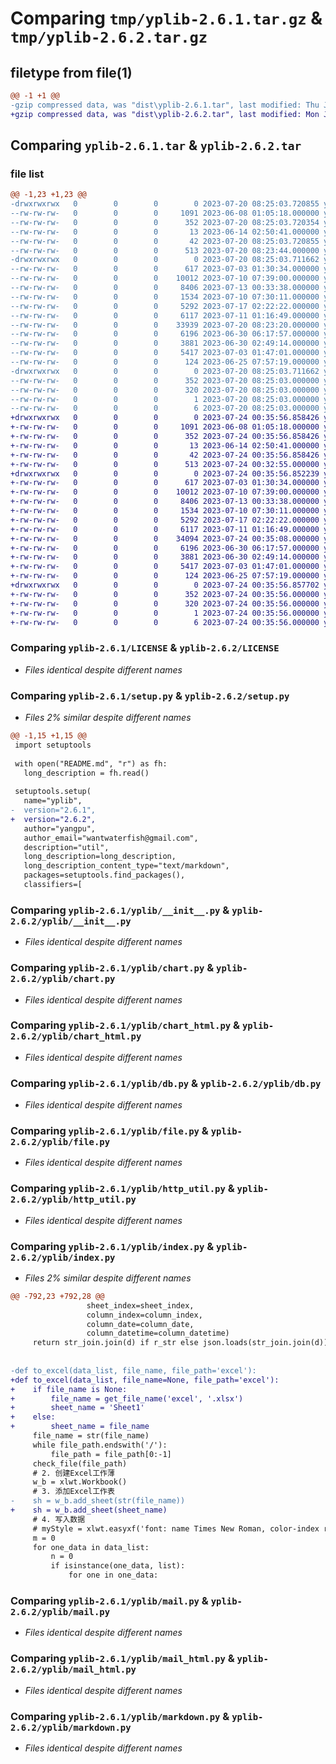 # Comparing `tmp/yplib-2.6.1.tar.gz` & `tmp/yplib-2.6.2.tar.gz`

## filetype from file(1)

```diff
@@ -1 +1 @@
-gzip compressed data, was "dist\yplib-2.6.1.tar", last modified: Thu Jul 20 08:25:03 2023, max compression
+gzip compressed data, was "dist\yplib-2.6.2.tar", last modified: Mon Jul 24 00:35:56 2023, max compression
```

## Comparing `yplib-2.6.1.tar` & `yplib-2.6.2.tar`

### file list

```diff
@@ -1,23 +1,23 @@
-drwxrwxrwx   0        0        0        0 2023-07-20 08:25:03.720855 yplib-2.6.1/
--rw-rw-rw-   0        0        0     1091 2023-06-08 01:05:18.000000 yplib-2.6.1/LICENSE
--rw-rw-rw-   0        0        0      352 2023-07-20 08:25:03.720354 yplib-2.6.1/PKG-INFO
--rw-rw-rw-   0        0        0       13 2023-06-14 02:50:41.000000 yplib-2.6.1/README.md
--rw-rw-rw-   0        0        0       42 2023-07-20 08:25:03.720855 yplib-2.6.1/setup.cfg
--rw-rw-rw-   0        0        0      513 2023-07-20 08:23:44.000000 yplib-2.6.1/setup.py
-drwxrwxrwx   0        0        0        0 2023-07-20 08:25:03.711662 yplib-2.6.1/yplib/
--rw-rw-rw-   0        0        0      617 2023-07-03 01:30:34.000000 yplib-2.6.1/yplib/__init__.py
--rw-rw-rw-   0        0        0    10012 2023-07-10 07:39:00.000000 yplib-2.6.1/yplib/chart.py
--rw-rw-rw-   0        0        0     8406 2023-07-13 00:33:38.000000 yplib-2.6.1/yplib/chart_html.py
--rw-rw-rw-   0        0        0     1534 2023-07-10 07:30:11.000000 yplib-2.6.1/yplib/db.py
--rw-rw-rw-   0        0        0     5292 2023-07-17 02:22:22.000000 yplib-2.6.1/yplib/file.py
--rw-rw-rw-   0        0        0     6117 2023-07-11 01:16:49.000000 yplib-2.6.1/yplib/http_util.py
--rw-rw-rw-   0        0        0    33939 2023-07-20 08:23:20.000000 yplib-2.6.1/yplib/index.py
--rw-rw-rw-   0        0        0     6196 2023-06-30 06:17:57.000000 yplib-2.6.1/yplib/mail.py
--rw-rw-rw-   0        0        0     3881 2023-06-30 02:49:14.000000 yplib-2.6.1/yplib/mail_html.py
--rw-rw-rw-   0        0        0     5417 2023-07-03 01:47:01.000000 yplib-2.6.1/yplib/markdown.py
--rw-rw-rw-   0        0        0      124 2023-06-25 07:57:19.000000 yplib-2.6.1/yplib/temp.py
-drwxrwxrwx   0        0        0        0 2023-07-20 08:25:03.711662 yplib-2.6.1/yplib.egg-info/
--rw-rw-rw-   0        0        0      352 2023-07-20 08:25:03.000000 yplib-2.6.1/yplib.egg-info/PKG-INFO
--rw-rw-rw-   0        0        0      320 2023-07-20 08:25:03.000000 yplib-2.6.1/yplib.egg-info/SOURCES.txt
--rw-rw-rw-   0        0        0        1 2023-07-20 08:25:03.000000 yplib-2.6.1/yplib.egg-info/dependency_links.txt
--rw-rw-rw-   0        0        0        6 2023-07-20 08:25:03.000000 yplib-2.6.1/yplib.egg-info/top_level.txt
+drwxrwxrwx   0        0        0        0 2023-07-24 00:35:56.858426 yplib-2.6.2/
+-rw-rw-rw-   0        0        0     1091 2023-06-08 01:05:18.000000 yplib-2.6.2/LICENSE
+-rw-rw-rw-   0        0        0      352 2023-07-24 00:35:56.858426 yplib-2.6.2/PKG-INFO
+-rw-rw-rw-   0        0        0       13 2023-06-14 02:50:41.000000 yplib-2.6.2/README.md
+-rw-rw-rw-   0        0        0       42 2023-07-24 00:35:56.858426 yplib-2.6.2/setup.cfg
+-rw-rw-rw-   0        0        0      513 2023-07-24 00:32:55.000000 yplib-2.6.2/setup.py
+drwxrwxrwx   0        0        0        0 2023-07-24 00:35:56.852239 yplib-2.6.2/yplib/
+-rw-rw-rw-   0        0        0      617 2023-07-03 01:30:34.000000 yplib-2.6.2/yplib/__init__.py
+-rw-rw-rw-   0        0        0    10012 2023-07-10 07:39:00.000000 yplib-2.6.2/yplib/chart.py
+-rw-rw-rw-   0        0        0     8406 2023-07-13 00:33:38.000000 yplib-2.6.2/yplib/chart_html.py
+-rw-rw-rw-   0        0        0     1534 2023-07-10 07:30:11.000000 yplib-2.6.2/yplib/db.py
+-rw-rw-rw-   0        0        0     5292 2023-07-17 02:22:22.000000 yplib-2.6.2/yplib/file.py
+-rw-rw-rw-   0        0        0     6117 2023-07-11 01:16:49.000000 yplib-2.6.2/yplib/http_util.py
+-rw-rw-rw-   0        0        0    34094 2023-07-24 00:35:08.000000 yplib-2.6.2/yplib/index.py
+-rw-rw-rw-   0        0        0     6196 2023-06-30 06:17:57.000000 yplib-2.6.2/yplib/mail.py
+-rw-rw-rw-   0        0        0     3881 2023-06-30 02:49:14.000000 yplib-2.6.2/yplib/mail_html.py
+-rw-rw-rw-   0        0        0     5417 2023-07-03 01:47:01.000000 yplib-2.6.2/yplib/markdown.py
+-rw-rw-rw-   0        0        0      124 2023-06-25 07:57:19.000000 yplib-2.6.2/yplib/temp.py
+drwxrwxrwx   0        0        0        0 2023-07-24 00:35:56.857702 yplib-2.6.2/yplib.egg-info/
+-rw-rw-rw-   0        0        0      352 2023-07-24 00:35:56.000000 yplib-2.6.2/yplib.egg-info/PKG-INFO
+-rw-rw-rw-   0        0        0      320 2023-07-24 00:35:56.000000 yplib-2.6.2/yplib.egg-info/SOURCES.txt
+-rw-rw-rw-   0        0        0        1 2023-07-24 00:35:56.000000 yplib-2.6.2/yplib.egg-info/dependency_links.txt
+-rw-rw-rw-   0        0        0        6 2023-07-24 00:35:56.000000 yplib-2.6.2/yplib.egg-info/top_level.txt
```

### Comparing `yplib-2.6.1/LICENSE` & `yplib-2.6.2/LICENSE`

 * *Files identical despite different names*

### Comparing `yplib-2.6.1/setup.py` & `yplib-2.6.2/setup.py`

 * *Files 2% similar despite different names*

```diff
@@ -1,15 +1,15 @@
 import setuptools
 
 with open("README.md", "r") as fh:
   long_description = fh.read()
 
 setuptools.setup(
   name="yplib",
-  version="2.6.1",
+  version="2.6.2",
   author="yangpu",
   author_email="wantwaterfish@gmail.com",
   description="util",
   long_description=long_description,
   long_description_content_type="text/markdown",
   packages=setuptools.find_packages(),
   classifiers=[
```

### Comparing `yplib-2.6.1/yplib/__init__.py` & `yplib-2.6.2/yplib/__init__.py`

 * *Files identical despite different names*

### Comparing `yplib-2.6.1/yplib/chart.py` & `yplib-2.6.2/yplib/chart.py`

 * *Files identical despite different names*

### Comparing `yplib-2.6.1/yplib/chart_html.py` & `yplib-2.6.2/yplib/chart_html.py`

 * *Files identical despite different names*

### Comparing `yplib-2.6.1/yplib/db.py` & `yplib-2.6.2/yplib/db.py`

 * *Files identical despite different names*

### Comparing `yplib-2.6.1/yplib/file.py` & `yplib-2.6.2/yplib/file.py`

 * *Files identical despite different names*

### Comparing `yplib-2.6.1/yplib/http_util.py` & `yplib-2.6.2/yplib/http_util.py`

 * *Files identical despite different names*

### Comparing `yplib-2.6.1/yplib/index.py` & `yplib-2.6.2/yplib/index.py`

 * *Files 2% similar despite different names*

```diff
@@ -792,23 +792,28 @@
                 sheet_index=sheet_index,
                 column_index=column_index,
                 column_date=column_date,
                 column_datetime=column_datetime)
     return str_join.join(d) if r_str else json.loads(str_join.join(d)) if r_json else d
 
 
-def to_excel(data_list, file_name, file_path='excel'):
+def to_excel(data_list, file_name=None, file_path='excel'):
+    if file_name is None:
+        file_name = get_file_name('excel', '.xlsx')
+        sheet_name = 'Sheet1'
+    else:
+        sheet_name = file_name
     file_name = str(file_name)
     while file_path.endswith('/'):
         file_path = file_path[0:-1]
     check_file(file_path)
     # 2. 创建Excel工作薄
     w_b = xlwt.Workbook()
     # 3. 添加Excel工作表
-    sh = w_b.add_sheet(str(file_name))
+    sh = w_b.add_sheet(sheet_name)
     # 4. 写入数据
     # myStyle = xlwt.easyxf('font: name Times New Roman, color-index red, bold on')  # 数据格式
     m = 0
     for one_data in data_list:
         n = 0
         if isinstance(one_data, list):
             for one in one_data:
```

### Comparing `yplib-2.6.1/yplib/mail.py` & `yplib-2.6.2/yplib/mail.py`

 * *Files identical despite different names*

### Comparing `yplib-2.6.1/yplib/mail_html.py` & `yplib-2.6.2/yplib/mail_html.py`

 * *Files identical despite different names*

### Comparing `yplib-2.6.1/yplib/markdown.py` & `yplib-2.6.2/yplib/markdown.py`

 * *Files identical despite different names*

